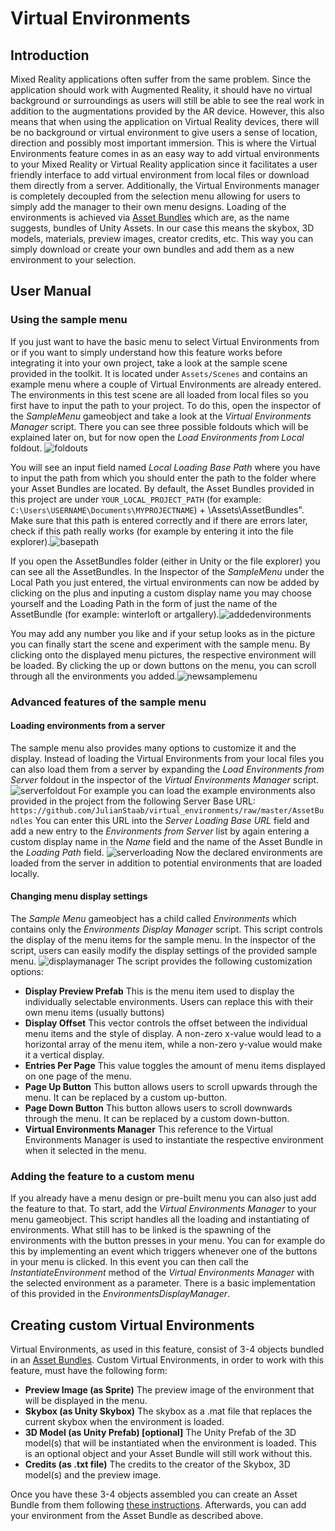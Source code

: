 
# Virtual Environments

## Introduction

Mixed Reality applications often suffer from the same problem. Since the application should work with Augmented Reality, it should have no virtual background or surroundings as users will still be able to see the real work in addition to the augmentations provided by the AR device. However, this also means that when using the application on Virtual Reality devices, there will be no background or virtual environment to give users a sense of location, direction and possibly most important immersion. This is where the Virtual Environments feature comes in as an easy way to add virtual environments to your Mixed Reality or Virtual Reality application since it facilitates a user friendly interface to add virtual environment from local files or download them directly from a server. Additionally, the Virtual Environments manager is completely decoupled from the selection menu allowing for users to simply add the manager to their own menu designs. Loading of the environments is achieved via [Asset Bundles](https://docs.unity3d.com/Manual/AssetBundlesIntro.html) which are, as the name suggests, bundles of Unity Assets. In our case this means the skybox, 3D models, materials, preview images, creator credits, etc. This way you can simply download or create your own bundles and add them as a new environment to your selection.

## User Manual

### Using the sample menu

If you just want to have the basic menu to select Virtual Environments from or if you want to simply understand how this feature works before integrating it into your own project, take a look at the sample scene provided in the toolkit. It is located under `Assets/Scenes` and contains an example menu where a couple of Virtual Environments are already entered. The environments in this test scene are all loaded from local files so you first have to input the path to your project. To do this, open the inspector of the _SampleMenu_ gameobject and take a look at the _Virtual Environments Manager_ script. There you can see three possible foldouts which will be explained later on, but for now open the _Load Environments from Local_ foldout. ![foldouts](https://user-images.githubusercontent.com/19326682/134146219-795ed3d7-c707-449b-9f62-c49e42d4e028.PNG)

You will see an input field named _Local Loading Base Path_ where you have to input the path from which you should enter the path to the folder where your Asset Bundles are located. By default, the Asset Bundles provided in this project are under `YOUR_LOCAL_PROJECT_PATH` (for example: `C:\Users\USERNAME\Documents\MYPROJECTNAME`) + \Assets\AssetBundles\". Make sure that this path is entered correctly and if there are errors later, check if this path really works (for example by entering it into the file explorer).![basepath](https://user-images.githubusercontent.com/19326682/134146224-2990fcbc-90ef-47c7-8bff-a7b2f82b4c72.PNG)

If you open the AssetBundles folder (either in Unity or the file explorer) you can see all the AssetBundles. In the Inspector of the _SampleMenu_ under the Local Path you just entered, the virtual environments can now be added by clicking on the plus and inputing a custom display name you may choose yourself and the Loading Path in the form of just the name of the AssetBundle (for example: winterloft or artgallery).![addedenvironments](https://user-images.githubusercontent.com/19326682/134146233-8eda3930-9a14-445f-af3a-26910d6b72da.PNG)

  

You may add any number you like and if your setup looks as in the picture you can finally start the scene and experiment with the sample menu. By clicking onto the displayed menu pictures, the respective environment will be loaded. By clicking the up or down buttons on the menu, you can scroll through all the environments you added.![newsamplemenu](https://user-images.githubusercontent.com/19326682/134146854-bb09406d-a3b6-4d1e-a853-653740e75ce0.PNG)

### Advanced features of the sample menu
#### Loading environments from a server
The sample menu also provides many options to customize it and the display. Instead of loading the Virtual Environments from your local files you can also load them from a server by expanding the _Load Environments from Server_ foldout in the inspector of the _Virtual Environments Manager_ script. ![serverfoldout](https://user-images.githubusercontent.com/19326682/135719316-8c6eb3fa-8abf-4f69-afbc-ef175facb5ef.PNG)
For example you can load the example environments also provided in the project from the following Server Base URL: `https://github.com/JulianStaab/virtual_environments/raw/master/AssetBundles` You can enter this URL into the _Server Loading Base URL_ field and add a new entry to the _Environments from Server_ list by again entering a custom display name in the _Name_ field and the name of the Asset Bundle in the _Loading Path_ field.
![serverloading](https://user-images.githubusercontent.com/19326682/135719315-3b8490eb-00e6-43c6-82c7-2ac465eed51e.PNG)
Now the declared environments are loaded from the server in addition to potential environments that are loaded locally.

#### Changing menu display settings
The _Sample Menu_ gameobject has a child called _Environments_ which contains only the _Environments Display Manager_ script. This script controls the display of the menu items for the sample menu. In the inspector of the script, users can easily modify the display settings of the provided sample menu. ![displaymanager](https://user-images.githubusercontent.com/19326682/135719495-7647d076-136b-4b32-b2ce-05b24036f7c5.PNG)
The script provides the following customization options:

- **Display Preview Prefab** 
This is the menu item used to display the individually selectable environments. Users can replace this with their own menu items (usually buttons)
- **Display Offset** 
This vector controls the offset between the individual menu items and the style of display. A non-zero x-value would lead to a horizontal array of the menu item, while a non-zero y-value would make it a vertical display.
- **Entries Per Page**
This value toggles the amount of menu items displayed on one page of the menu.
- **Page Up Button**
This button allows users to scroll upwards through the menu. It can be replaced by a custom up-button.
- **Page Down Button**
This button allows users to scroll downwards through the menu. It can be replaced by a custom down-button.
- **Virtual Environments Manager**
This reference to the Virtual Environments Manager is used to instantiate the respective environment when it selected in the menu.

### Adding the feature to a custom menu

If you already have a menu design or pre-built menu you can also just add the feature to that. To start, add the _Virtual Environments Manager_ to your menu gameobject. This script handles all the loading and instantiating of environments. What still has to be linked is the spawning of the environments with the button presses in your menu. You can for example do this by implementing an event which triggers whenever one of the buttons in your menu is clicked. In this event you can then call the _InstantiateEnvironment_ method of the _Virtual Environments Manager_ with the selected environment as a parameter. There is a basic implementation of this provided in the _EnvironmentsDisplayManager_.

## Creating custom Virtual Environments
Virtual Environments, as used in this feature, consist of 3-4 objects bundled in an [Asset Bundles](https://docs.unity3d.com/Manual/AssetBundlesIntro.html). Custom Virtual Environments, in order to work with this feature, must have the following form:

- **Preview Image (as Sprite)** The preview image of the environment that will be displayed in the menu.
- **Skybox (as Unity Skybox)** The skybox as a .mat file that replaces the current skybox when the environment is loaded.
- **3D Model (as Unity Prefab) [optional]** The Unity Prefab of the 3D model(s) that will be instantiated when the environment is loaded. This is an optional object and your Asset Bundle will still work without this.
- **Credits (as .txt file)** The credits to the creator of the Skybox, 3D model(s) and the preview image.

Once you have these 3-4 objects assembled you can create an Asset Bundle from them following [these instructions](https://docs.unity3d.com/Manual/AssetBundles-Workflow.html). Afterwards, you can add your environment from the Asset Bundle as described above.
